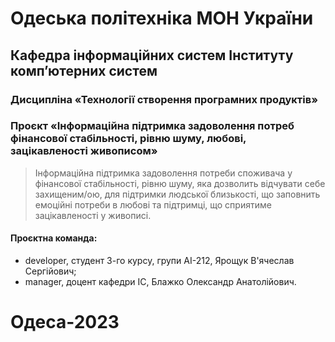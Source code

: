 # Одеська політехніка МОН України
## Кафедра інформаційних систем Інституту комп’ютерних систем
### Дисципліна «Технології створення програмних продуктів»
### Проєкт «Інформаційна підтримка задоволення потреб фінансової стабільності, рівню шуму, любові, зацікавленості живописом»
> Інформаційна підтримка задоволення потреби споживача у фінансової стабільності, рівню шуму, яка дозволить відчувати себе захищеним/ою, для підтримки людської близькості, що заповнить емоційні потреби в любові та підтримці, що сприятиме зацікавленості у живописі.
#### Проєктна команда:
- developer, студент 3-го курсу, групи AI-212, Ярощук В'ячеслав Сергійович;
- manager, доцент кафедри ІС, Блажко Олександр Анатолійович.
# Одеса-2023